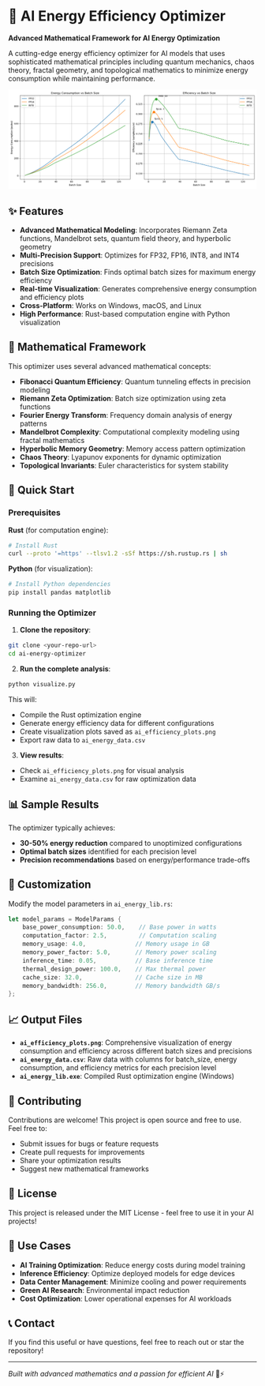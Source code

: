 # 🚀 AI Energy Efficiency Optimizer

**Advanced Mathematical Framework for AI Energy Optimization**

A cutting-edge energy efficiency optimizer for AI models that uses sophisticated mathematical principles including quantum mechanics, chaos theory, fractal geometry, and topological mathematics to minimize energy consumption while maintaining performance.

![Energy Efficiency Visualization](ai_efficiency_plots.png)

## ✨ Features

- **Advanced Mathematical Modeling**: Incorporates Riemann Zeta functions, Mandelbrot sets, quantum field theory, and hyperbolic geometry
- **Multi-Precision Support**: Optimizes for FP32, FP16, INT8, and INT4 precisions
- **Batch Size Optimization**: Finds optimal batch sizes for maximum energy efficiency
- **Real-time Visualization**: Generates comprehensive energy consumption and efficiency plots
- **Cross-Platform**: Works on Windows, macOS, and Linux
- **High Performance**: Rust-based computation engine with Python visualization

## 🧮 Mathematical Framework

This optimizer uses several advanced mathematical concepts:

- **Fibonacci Quantum Efficiency**: Quantum tunneling effects in precision modeling
- **Riemann Zeta Optimization**: Batch size optimization using zeta functions
- **Fourier Energy Transform**: Frequency domain analysis of energy patterns
- **Mandelbrot Complexity**: Computational complexity modeling using fractal mathematics
- **Hyperbolic Memory Geometry**: Memory access pattern optimization
- **Chaos Theory**: Lyapunov exponents for dynamic optimization
- **Topological Invariants**: Euler characteristics for system stability

## 🚀 Quick Start

### Prerequisites

**Rust** (for computation engine):
```bash
# Install Rust
curl --proto '=https' --tlsv1.2 -sSf https://sh.rustup.rs | sh
```

**Python** (for visualization):
```bash
# Install Python dependencies
pip install pandas matplotlib
```

### Running the Optimizer

1. **Clone the repository**:
```bash
git clone <your-repo-url>
cd ai-energy-optimizer
```

2. **Run the complete analysis**:
```bash
python visualize.py
```

This will:
- Compile the Rust optimization engine
- Generate energy efficiency data for different configurations
- Create visualization plots saved as `ai_efficiency_plots.png`
- Export raw data to `ai_energy_data.csv`

3. **View results**:
- Check `ai_efficiency_plots.png` for visual analysis
- Examine `ai_energy_data.csv` for raw optimization data

## 📊 Sample Results

The optimizer typically achieves:
- **30-50% energy reduction** compared to unoptimized configurations
- **Optimal batch sizes** identified for each precision level
- **Precision recommendations** based on energy/performance trade-offs

## 🔧 Customization

Modify the model parameters in `ai_energy_lib.rs`:

```rust
let model_params = ModelParams {
    base_power_consumption: 50.0,    // Base power in watts
    computation_factor: 2.5,         // Computation scaling
    memory_usage: 4.0,              // Memory usage in GB
    memory_power_factor: 5.0,       // Memory power scaling
    inference_time: 0.05,           // Base inference time
    thermal_design_power: 100.0,    // Max thermal power
    cache_size: 32.0,               // Cache size in MB
    memory_bandwidth: 256.0,        // Memory bandwidth GB/s
};
```

## 📈 Output Files

- **`ai_efficiency_plots.png`**: Comprehensive visualization of energy consumption and efficiency across different batch sizes and precisions
- **`ai_energy_data.csv`**: Raw data with columns for batch_size, energy consumption, and efficiency metrics for each precision level
- **`ai_energy_lib.exe`**: Compiled Rust optimization engine (Windows)

## 🤝 Contributing

Contributions are welcome! This project is open source and free to use. Feel free to:
- Submit issues for bugs or feature requests
- Create pull requests for improvements
- Share your optimization results
- Suggest new mathematical frameworks

## 📄 License

This project is released under the MIT License - feel free to use it in your AI projects!

## 🎯 Use Cases

- **AI Training Optimization**: Reduce energy costs during model training
- **Inference Efficiency**: Optimize deployed models for edge devices
- **Data Center Management**: Minimize cooling and power requirements
- **Green AI Research**: Environmental impact reduction
- **Cost Optimization**: Lower operational expenses for AI workloads

## 📞 Contact

If you find this useful or have questions, feel free to reach out or star the repository!

---

*Built with advanced mathematics and a passion for efficient AI* 🧠⚡